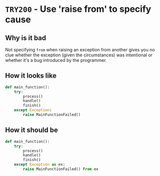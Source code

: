 # `TRY200` - Use 'raise from' to specify cause

## Why is it bad

Not specifying `from` when raising an exception from another gives you no clue
whether the exception (given the circumstances) was intentional or whether it's a bug introduced by the programmer.

## How it looks like

```py
def main_function():
    try:
        process()
        handle()
        finish()
    except Exception:
        raise MainFunctionFailed()
```

## How it should be

```py
def main_function():
    try:
        process()
        handle()
        finish()
    except Exception as ex:
        raise MainFunctionFailed() from ex
```
